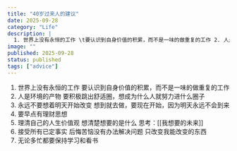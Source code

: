 ```yaml
---
title: "40岁过来人的建议"
date: 2025-09-28
category: "Life"
description: |
  1. 世界上没有永恒的工作 \t要认识到自身价值的积累，而不是一味的做重复的工作 2. 人是环境的产物 \t要积极跳出舒适圈，想成为什么人就努力进什么圈子 3. 永远不要想着明天开始改变 \t想到就去做，要现在开始，因为明天永远不会到来 4. 要早点有理财思想 5. 理清自己的人生价值观 \t想清楚想要的是...
image: ""
published: 2025-09-28
status: published
tags: ["advice"]
---
```


<ol>
<li>世界上没有永恒的工作
要认识到自身价值的积累，而不是一味的做重复的工作</li>
<li>人是环境的产物
要积极跳出舒适圈，想成为什么人就努力进什么圈子</li>
<li>永远不要想着明天开始改变
想到就去做，要现在开始，因为明天永远不会到来</li>
<li>要早点有理财思想</li>
<li>理清自己的人生价值观
想清楚想要的是什么
思考：[[我想要的未来]]</li>
<li>接受所有已定事实
后悔苦恼没有办法解决问题
只改变我能改变的东西</li>
<li>无论多忙都要保持学习和看书</li>
</ol>
